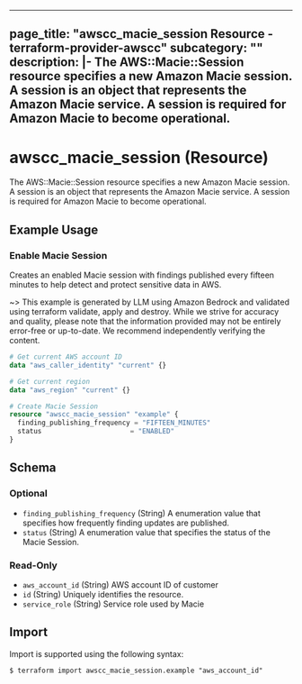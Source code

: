 
---
page_title: "awscc_macie_session Resource - terraform-provider-awscc"
subcategory: ""
description: |-
  The AWS::Macie::Session resource specifies a new Amazon Macie session. A session is an object that represents the Amazon Macie service. A session is required for Amazon Macie to become operational.
---

# awscc_macie_session (Resource)

The AWS::Macie::Session resource specifies a new Amazon Macie session. A session is an object that represents the Amazon Macie service. A session is required for Amazon Macie to become operational.

## Example Usage

### Enable Macie Session

Creates an enabled Macie session with findings published every fifteen minutes to help detect and protect sensitive data in AWS.

~> This example is generated by LLM using Amazon Bedrock and validated using terraform validate, apply and destroy. While we strive for accuracy and quality, please note that the information provided may not be entirely error-free or up-to-date. We recommend independently verifying the content.

```terraform
# Get current AWS account ID
data "aws_caller_identity" "current" {}

# Get current region
data "aws_region" "current" {}

# Create Macie Session
resource "awscc_macie_session" "example" {
  finding_publishing_frequency = "FIFTEEN_MINUTES"
  status                      = "ENABLED"
}
```

<!-- schema generated by tfplugindocs -->
## Schema

### Optional

- `finding_publishing_frequency` (String) A enumeration value that specifies how frequently finding updates are published.
- `status` (String) A enumeration value that specifies the status of the Macie Session.

### Read-Only

- `aws_account_id` (String) AWS account ID of customer
- `id` (String) Uniquely identifies the resource.
- `service_role` (String) Service role used by Macie

## Import

Import is supported using the following syntax:

```shell
$ terraform import awscc_macie_session.example "aws_account_id"
```
